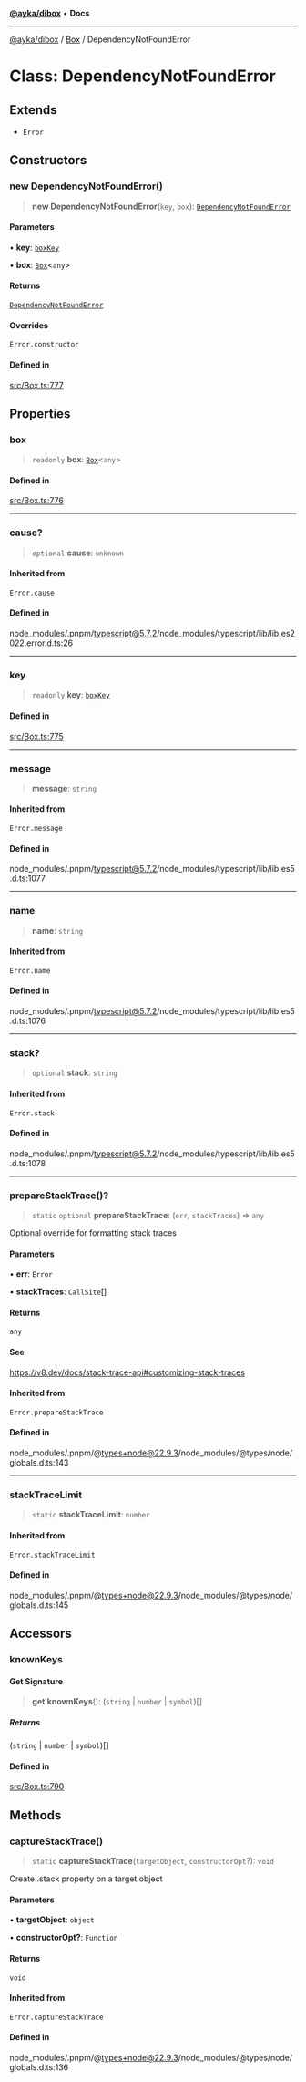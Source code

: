 [**@ayka/dibox**](../../../README.md) • **Docs**

***

[@ayka/dibox](../../../globals.md) / [Box](../README.md) / DependencyNotFoundError

# Class: DependencyNotFoundError

## Extends

- `Error`

## Constructors

### new DependencyNotFoundError()

> **new DependencyNotFoundError**(`key`, `box`): [`DependencyNotFoundError`](DependencyNotFoundError.md)

#### Parameters

• **key**: [`boxKey`](../type-aliases/boxKey.md)

• **box**: [`Box`](Box.md)\<`any`\>

#### Returns

[`DependencyNotFoundError`](DependencyNotFoundError.md)

#### Overrides

`Error.constructor`

#### Defined in

[src/Box.ts:777](https://github.com/AndreyMork/dibox/blob/a0c5779a3595f9dce73587b31054bdf92e8a3ef1/src/Box.ts#L777)

## Properties

### box

> `readonly` **box**: [`Box`](Box.md)\<`any`\>

#### Defined in

[src/Box.ts:776](https://github.com/AndreyMork/dibox/blob/a0c5779a3595f9dce73587b31054bdf92e8a3ef1/src/Box.ts#L776)

***

### cause?

> `optional` **cause**: `unknown`

#### Inherited from

`Error.cause`

#### Defined in

node\_modules/.pnpm/typescript@5.7.2/node\_modules/typescript/lib/lib.es2022.error.d.ts:26

***

### key

> `readonly` **key**: [`boxKey`](../type-aliases/boxKey.md)

#### Defined in

[src/Box.ts:775](https://github.com/AndreyMork/dibox/blob/a0c5779a3595f9dce73587b31054bdf92e8a3ef1/src/Box.ts#L775)

***

### message

> **message**: `string`

#### Inherited from

`Error.message`

#### Defined in

node\_modules/.pnpm/typescript@5.7.2/node\_modules/typescript/lib/lib.es5.d.ts:1077

***

### name

> **name**: `string`

#### Inherited from

`Error.name`

#### Defined in

node\_modules/.pnpm/typescript@5.7.2/node\_modules/typescript/lib/lib.es5.d.ts:1076

***

### stack?

> `optional` **stack**: `string`

#### Inherited from

`Error.stack`

#### Defined in

node\_modules/.pnpm/typescript@5.7.2/node\_modules/typescript/lib/lib.es5.d.ts:1078

***

### prepareStackTrace()?

> `static` `optional` **prepareStackTrace**: (`err`, `stackTraces`) => `any`

Optional override for formatting stack traces

#### Parameters

• **err**: `Error`

• **stackTraces**: `CallSite`[]

#### Returns

`any`

#### See

https://v8.dev/docs/stack-trace-api#customizing-stack-traces

#### Inherited from

`Error.prepareStackTrace`

#### Defined in

node\_modules/.pnpm/@types+node@22.9.3/node\_modules/@types/node/globals.d.ts:143

***

### stackTraceLimit

> `static` **stackTraceLimit**: `number`

#### Inherited from

`Error.stackTraceLimit`

#### Defined in

node\_modules/.pnpm/@types+node@22.9.3/node\_modules/@types/node/globals.d.ts:145

## Accessors

### knownKeys

#### Get Signature

> **get** **knownKeys**(): (`string` \| `number` \| `symbol`)[]

##### Returns

(`string` \| `number` \| `symbol`)[]

#### Defined in

[src/Box.ts:790](https://github.com/AndreyMork/dibox/blob/a0c5779a3595f9dce73587b31054bdf92e8a3ef1/src/Box.ts#L790)

## Methods

### captureStackTrace()

> `static` **captureStackTrace**(`targetObject`, `constructorOpt`?): `void`

Create .stack property on a target object

#### Parameters

• **targetObject**: `object`

• **constructorOpt?**: `Function`

#### Returns

`void`

#### Inherited from

`Error.captureStackTrace`

#### Defined in

node\_modules/.pnpm/@types+node@22.9.3/node\_modules/@types/node/globals.d.ts:136
